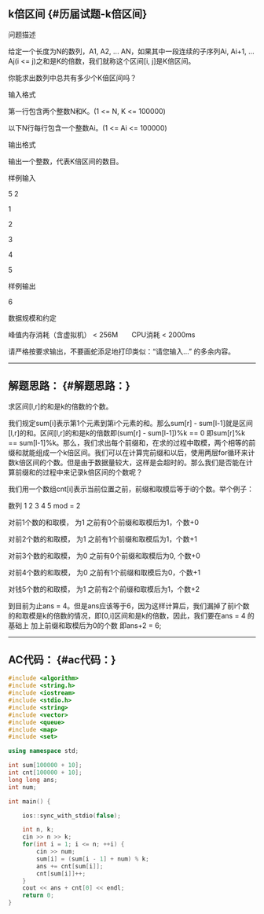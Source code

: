 ## k倍区间 {#历届试题-k倍区间}

问题描述

给定一个长度为N的数列，A1, A2, ... AN，如果其中一段连续的子序列Ai, Ai+1, ... Aj\(i &lt;= j\)之和是K的倍数，我们就称这个区间\[i, j\]是K倍区间。

你能求出数列中总共有多少个K倍区间吗？

输入格式

第一行包含两个整数N和K。\(1 &lt;= N, K &lt;= 100000\)

以下N行每行包含一个整数Ai。\(1 &lt;= Ai &lt;= 100000\)

输出格式

输出一个整数，代表K倍区间的数目。

样例输入

5 2

1

2

3

4

5

样例输出

6

数据规模和约定

峰值内存消耗（含虚拟机） &lt; 256M　　CPU消耗 &lt; 2000ms

请严格按要求输出，不要画蛇添足地打印类似：“请您输入...” 的多余内容。

---

## 解题思路： {#解题思路：}

求区间\[l,r\]的和是k的倍数的个数。

我们规定sum\[i\]表示第1个元素到第i个元素的和。那么sum\[r\] - sum\[l-1\]就是区间\[l,r\]的和。区间\[l,r\]的和是k的倍数即\(sum\[r\] - sum\[l-1\]\)%k == 0 即sum\[r\]%k == sum\[l-1\]%k。那么，我们求出每个前缀和，在求的过程中取模，两个相等的前缀和就能组成一个k倍区间。我们可以在计算完前缀和以后，使用两层for循环来计数k倍区间的个数。但是由于数据量较大，这样是会超时的。那么我们是否能在计算前缀和的过程中来记录k倍区间的个数呢？

我们用一个数组cnt\[i\]表示当前位置之前，前缀和取模后等于i的个数。举个例子：

数列 1 2 3 4 5 mod = 2

对前1个数的和取模， 为1 之前有0个前缀和取模后为1，个数+0

对前2个数的和取模， 为1 之前有1个前缀和取模后为1，个数+1

对前3个数的和取模， 为0 之前有0个前缀和取模后为0, 个数+0

对前4个数的和取模， 为0 之前有1个前缀和取模后为0，个数+1

对钱5个数的和取模， 为1 之前有2个前缀和取模后为1，个数+2

到目前为止ans = 4。但是ans应该等于6，因为这样计算后，我们漏掉了前i个数的和取模是k的倍数的情况，即\[0,i\]区间和是k的倍数，因此，我们要在ans = 4 的基础上 加上前缀和取模后为0的个数 即ans+2 = 6;

---

## AC代码： {#ac代码：}

```cpp
#include <algorithm>
#include <string.h>
#include <iostream>
#include <stdio.h>
#include <string>
#include <vector>
#include <queue>
#include <map>
#include <set>

using namespace std;

int sum[100000 + 10];
int cnt[100000 + 10];
long long ans;
int num;

int main() {

    ios::sync_with_stdio(false);

    int n, k;
    cin >> n >> k;
    for(int i = 1; i <= n; ++i) {
        cin >> num;
        sum[i] = (sum[i - 1] + num) % k;
        ans += cnt[sum[i]];
        cnt[sum[i]]++;
    }    
    cout << ans + cnt[0] << endl;
    return 0;
}
```



